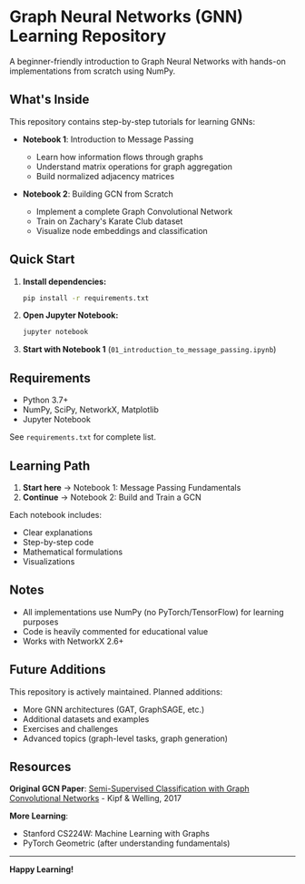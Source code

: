 # Graph Neural Networks (GNN) Learning Repository

A beginner-friendly introduction to Graph Neural Networks with hands-on implementations from scratch using NumPy.

## What's Inside

This repository contains step-by-step tutorials for learning GNNs:

- **Notebook 1**: Introduction to Message Passing
  - Learn how information flows through graphs
  - Understand matrix operations for graph aggregation
  - Build normalized adjacency matrices

- **Notebook 2**: Building GCN from Scratch
  - Implement a complete Graph Convolutional Network
  - Train on Zachary's Karate Club dataset
  - Visualize node embeddings and classification

## Quick Start

1. **Install dependencies:**
   ```bash
   pip install -r requirements.txt
   ```

2. **Open Jupyter Notebook:**
   ```bash
   jupyter notebook
   ```

3. **Start with Notebook 1** (`01_introduction_to_message_passing.ipynb`)

## Requirements

- Python 3.7+
- NumPy, SciPy, NetworkX, Matplotlib
- Jupyter Notebook

See `requirements.txt` for complete list.



## Learning Path

1. **Start here** → Notebook 1: Message Passing Fundamentals
2. **Continue** → Notebook 2: Build and Train a GCN

Each notebook includes:
- Clear explanations
- Step-by-step code
- Mathematical formulations
- Visualizations

## Notes

- All implementations use NumPy (no PyTorch/TensorFlow) for learning purposes
- Code is heavily commented for educational value
- Works with NetworkX 2.6+

## Future Additions

This repository is actively maintained. Planned additions:
- More GNN architectures (GAT, GraphSAGE, etc.)
- Additional datasets and examples
- Exercises and challenges
- Advanced topics (graph-level tasks, graph generation)


## Resources

**Original GCN Paper**: [Semi-Supervised Classification with Graph Convolutional Networks](https://arxiv.org/abs/1609.02907) - Kipf & Welling, 2017

**More Learning**:
- Stanford CS224W: Machine Learning with Graphs
- PyTorch Geometric (after understanding fundamentals)

---

**Happy Learning!** 
